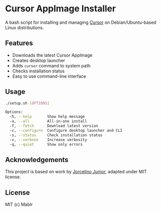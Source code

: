 # Cursor AppImage Installer

A bash script for installing and managing [Cursor](https://cursor.sh/) on Debian/Ubuntu-based Linux distributions.

## Features

- Downloads the latest Cursor AppImage
- Creates desktop launcher
- Adds `cursor` command to system path
- Checks installation status
- Easy to use command-line interface

## Usage

```bash
./setup.sh [OPTIONS]

Options:
  -h, --help       Show help message
  -a, --all        All-in-one install
  -f, --fetch      Download latest version
  -c, --configure  Configure desktop launcher and CLI
  -s, --status     Check installation status
  -v, --verbose    Increase verbosity
  -q, --quiet      Show only errors
```

## Acknowledgements

This project is based on work by [Jorcelino Junior](https://github.com/jorcelinojunior/cursor-setup-wizard/), adapted under MIT license.

## License

MIT (c) Mablr